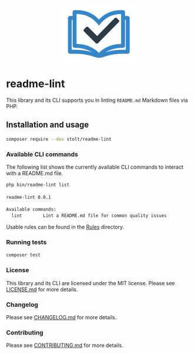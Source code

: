 <p align="center">
    <img src="readme-lint-logo.png"
         alt="Readme-lint logo"
         title="Readme-lint logo">
</p>

# readme-lint

This library and its CLI supports you in linting `README.md` Markdown files via PHP.

## Installation and usage

```bash
composer require --dev stolt/readme-lint
```

### Available CLI commands
The following list shows the currently available CLI commands to interact with a README.md file.

``` bash
php bin/readme-lint list

readme-lint 0.0.1

Available commands:
  lint        Lint a README.md file for common quality issues
```

Usable rules can be found in the [Rules](src/Rules) directory.

### Running tests

``` bash
composer test
```

### License

This library and its CLI are licensed under the MIT license. Please see [LICENSE.md](LICENSE.md) for more details.

### Changelog

Please see [CHANGELOG.md](CHANGELOG.md) for more details.

### Contributing

Please see [CONTRIBUTING.md](.github/CONTRIBUTING.md) for more details.
